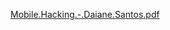 [Mobile.Hacking.-.Daiane.Santos.pdf](https://github.com/wh0isdxk/MobileSecurity/files/10166951/Mobile.Hacking.-.Daiane.Santos.pdf)
